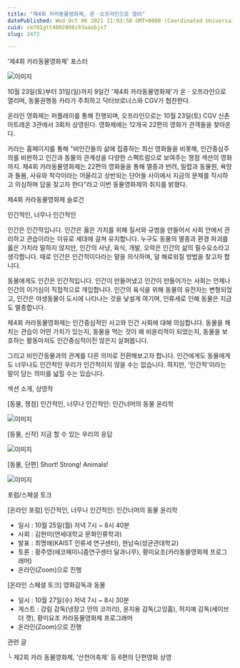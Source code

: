 ```yaml
---
title: "제4회 카라동물영화제, 온ㆍ오프라인으로 열려"
datePublished: Wed Oct 06 2021 11:03:58 GMT+0000 (Coordinated Universal Time)
cuid: cm701gtt4002808i93aaobjs7
slug: 2472

---
```



'제4회 카라동물영화제' 포스터

![이미지](https://cdn.hashnode.com/res/hashnode/image/upload/v1739251543308/7f22f383-2939-42db-a5d4-96c3d2be5bcf.jpeg)

10월 23일(토)부터 31일(일)까지 9일간 '제4회 카라동물영화제'가 온ㆍ오프라인으로 열리며, 동물권행동 카라가 주최하고 닥터브로너스와 CGV가 협찬한다.

온라인 영화제는 퍼플레이를 통해 진행되며, 오프라인으로는 10월 23일(토) CGV 신촌아트레온 3관에서 3회차 상영된다. 영화제에는 12개국 22편의 영화가 관객들을 찾아온다.

카라는 홈페이지를 통해 "비인간들의 삶에 집중하는 최신 영화들을 비롯해, 인간중심주의를 비판하고 인간과 동물의 관계성을 다양한 스펙트럼으로 보여주는 쟁점 섹션의 영화까지. 제4회 카라동물영화제는 22편의 영화들을 통해 멸종과 반려, 밀렵과 동물원, 욕망과 돌봄, 사유와 착각이라는 어울리고 상반되는 단어들 사이에서 지금의 문제를 직시하고 의심하며 답을 찾고자 한다"라고 이번 동물영화제의 취지를 밝혔다.

제4회 카라동물영화제 슬로건

인간적인, 너무나 인간적인

인간은 인간적입니다. 인간은 옳은 가치를 위해 질서와 규범을 만들어서 사회 안에서 관리하고 관습이라는 이유로 세대에 걸쳐 유지합니다. 누구도 동물의 멸종과 환경 파괴를 옳은 가치라 말하지 않지만, 인간의 사냥, 육식, 개발, 오락은 인간의 삶의 필수요소라고 생각합니다. 때로 인간은 인간적이다라는 말을 의식하며, 덜 해로워질 방법을 찾고자 합니다.

동물에게도 인간은 인간적입니다. 인간이 만들어냈고 인간이 만들어가는 사회는 언제나 인간의 이기심이 직접적으로 개입합니다. 인간의 육식을 위해 동물의 유전자는 변형되었고, 인간은 야생동물이 도시에 나타나는 것을 낯설게 여기며, 인류세로 인해 동물은 지금도 멸종합니다.

제4회 카라동물영화제는 인간중심적인 사고와 인간 사회에 대해 의심합니다. 동물을 해치는 관습이 어떤 가치가 있는지, 동물을 먹는 것이 왜 비윤리적이 되었는지, 동물을 보호하는 활동마저도 인간중심적이진 않은지 살펴봅니다.

그리고 비인간동물과의 관계를 다른 의미로 전환해보고자 합니다. 인간에게도 동물에게도 너무나도 인간적인 우리가 인간적이지 않을 수는 없습니다. 하지만, '인간적'이라는 말이 담는 의미를 넓힐 수는 있습니다.

섹션 소개, 상영작

[동물, 쟁점] 인간적인, 너무나 인간적인: 인간너머의 동물 윤리학

![이미지](https://cdn.hashnode.com/res/hashnode/image/upload/v1739251545463/d2f60dbd-3b07-44d7-8f72-bc2f481c5f98.jpeg)

[동물, 신작] 지금 할 수 있는 우리의 응답

![이미지](https://cdn.hashnode.com/res/hashnode/image/upload/v1739251547463/6840469d-35f3-4aef-8735-d61da3b22ce4.jpeg)

[동물, 단편] Short! Strong! Animals!

![이미지](https://cdn.hashnode.com/res/hashnode/image/upload/v1739251549381/2c233c74-3f6d-412e-819a-51454b1f7317.jpeg)

포럼/스페셜 토크

[온라인 포럼] 인간적인, 너무나 인간적인: 인간너머의 동물 윤리학

- 일시 : 10월 25일(월) 저녁 7시 ~ 8시 40분
- 사회 : 김현미(연세대학교 문화인류학과)
- 발표 : 최명애(KAIST 인류세 연구센터), 현남숙(성균관대학교)
- 토론 : 황주영(에코페미니즘연구센터 달과나무), 황미요조(카라동물영화제 프로그래머)
- 온라인(Zoom)으로 진행

[온라인 스페셜 토크] 영화감독과 동물

- 일시 : 10월 27일(수) 저녁 7시 ~ 8시 30분
- 게스트 : 강림 감독(냉장고 안의 코끼리), 윤지용 감독(고잉홈), 허지예 감독(세이브 더 캣), 황미요조 카라동물영화제 프로그래머
- 온라인(Zoom)으로 진행

관련 글

└ 제2회 카라 동물영화제, '산천어축제' 등 6편의 단편영화 상영